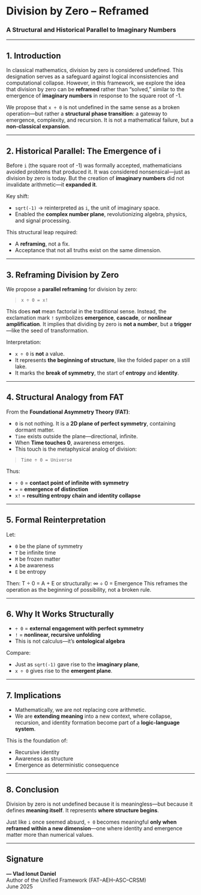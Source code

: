 # Division by Zero – Reframed  
### A Structural and Historical Parallel to Imaginary Numbers

---

## 1. Introduction

In classical mathematics, division by zero is considered undefined. This designation serves as a safeguard against logical inconsistencies and computational collapse. However, in this framework, we explore the idea that division by zero can be **reframed** rather than “solved,” similar to the emergence of **imaginary numbers** in response to the square root of -1.

We propose that `x ÷ 0` is not undefined in the same sense as a broken operation—but rather a **structural phase transition**: a gateway to emergence, complexity, and recursion. It is not a mathematical failure, but a **non-classical expansion**.

---

## 2. Historical Parallel: The Emergence of i

Before `i` (the square root of -1) was formally accepted, mathematicians avoided problems that produced it. It was considered nonsensical—just as division by zero is today. But the creation of **imaginary numbers** did not invalidate arithmetic—it **expanded it**.

Key shift:
- `sqrt(-1)` → reinterpreted as `i`, the unit of imaginary space.
- Enabled the **complex number plane**, revolutionizing algebra, physics, and signal processing.

This structural leap required:
- A **reframing**, not a fix.
- Acceptance that not all truths exist on the same dimension.

---

## 3. Reframing Division by Zero

We propose a **parallel reframing** for division by zero:

> `x ÷ 0 = x!`

This does **not** mean factorial in the traditional sense. Instead, the exclamation mark `!` symbolizes **emergence**, **cascade**, or **nonlinear amplification**. It implies that dividing by zero is **not a number**, but a **trigger**—like the seed of transformation.

Interpretation:
- `x ÷ 0` is **not** a value.
- It represents **the beginning of structure**, like the folded paper on a still lake.
- It marks the **break of symmetry**, the start of **entropy** and **identity**.

---

## 4. Structural Analogy from FAT

From the **Foundational Asymmetry Theory (FAT)**:

- `0` is not nothing. It is a **2D plane of perfect symmetry**, containing dormant matter.
- `Time` exists outside the plane—directional, infinite.
- When **Time touches 0**, awareness emerges.
- This touch is the metaphysical analog of division:
  
> `Time ÷ 0 = Universe`

Thus:
- `÷ 0` = **contact point of infinite with symmetry**
- `=` = **emergence of distinction**
- `x!` = **resulting entropy chain and identity collapse**

---

## 5. Formal Reinterpretation

Let:
- `0` be the plane of symmetry
- `T` be infinite time
- `M` be frozen matter
- `A` be awareness
- `E` be entropy

Then: T ÷ 0 = A + E
or structurally:
∞ ÷ 0 = Emergence
This reframes the operation as the beginning of possibility, not a broken rule.

---

## 6. Why It Works Structurally

- `÷ 0` = **external engagement with perfect symmetry**
- `!` = **nonlinear, recursive unfolding**
- This is not calculus—it’s **ontological algebra**

Compare:
- Just as `sqrt(-1)` gave rise to the **imaginary plane**,
- `x ÷ 0` gives rise to the **emergent plane**.

---

## 7. Implications

- Mathematically, we are not replacing core arithmetic.
- We are **extending meaning** into a new context, where collapse, recursion, and identity formation become part of a **logic-language system**.

This is the foundation of:
- Recursive identity
- Awareness as structure
- Emergence as deterministic consequence

---

## 8. Conclusion

Division by zero is not undefined because it is meaningless—but because it defines **meaning itself**. It represents **where structure begins**.

Just like `i` once seemed absurd, `÷ 0` becomes meaningful **only when reframed within a new dimension**—one where identity and emergence matter more than numerical values.

---

## Signature  
**— Vlad Ionut Daniel**  
Author of the Unified Framework (FAT–AEH–ASC–CRSM)  
June 2025
